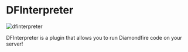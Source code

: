 # DFInterpreter
![dfinterpreter](https://github.com/ProjectDF/DFInterpreter/assets/61924259/40c9b7e5-767c-4d9d-ba62-0e2921c0821c)

DFInterpreter is a plugin that allows you to run Diamondfire code on your server!

